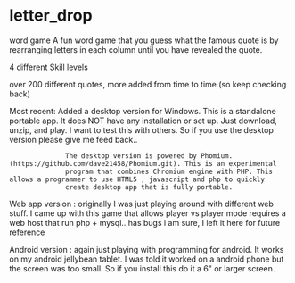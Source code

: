 # letter_drop
word game
A fun word game that you guess what the famous quote is by rearranging letters in each column until you have revealed the quote.

4 different Skill levels

over 200 different quotes, more added from time to time (so keep checking back)

Most recent:
Added a desktop version for Windows.
                  This is a standalone portable app. It does NOT have any installation or set up. Just download, unzip, and play.
                  I want to test this with others. So if you use the desktop version please give me feed back..
                  
                  The desktop version is powered by Phomium.(https://github.com/dave21458/Phomium.git). This is an experimental 
                  program that combines Chromium engine with PHP. This allows a programmer to use HTML5 , javascript and php to quickly
                  create desktop app that is fully portable.

Web app version : originally I was just playing around with different web stuff. I came up with this game that allows player vs player mode
                  requires a web host that run php + mysql.. has bugs i am sure, I left it here for future reference
                  
Android version : again just playing with programming for android. It works on my android jellybean tablet.
                  I was told it worked on a android phone but the screen was too small. So if you install this 
                  do it a 6" or larger screen.
                  
